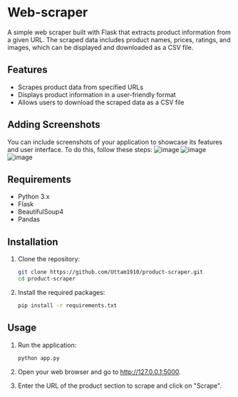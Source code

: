 # Web-scraper

A simple web scraper built with Flask that extracts product information from a given URL. The scraped data includes product names, prices, ratings, and images, which can be displayed and downloaded as a CSV file.

## Features
- Scrapes product data from specified URLs
- Displays product information in a user-friendly format
- Allows users to download the scraped data as a CSV file


## Adding Screenshots
You can include screenshots of your application to showcase its features and user interface. To do this, follow these steps:
![image](https://github.com/user-attachments/assets/87dbb4e3-26a9-49e7-992d-a26943a9cb6b)
![image](https://github.com/user-attachments/assets/baec2b74-8ece-4b27-9abe-51b855ddc32c)
![image](https://github.com/user-attachments/assets/4fddf7f1-161d-4b9a-b710-d3925b8a6ce8)


## Requirements
- Python 3.x
- Flask
- BeautifulSoup4
- Pandas

## Installation
1. Clone the repository:
   ```bash
   git clone https://github.com/Uttam1910/product-scraper.git
   cd product-scraper
2. Install the required packages:
   ```bash
   pip install -r requirements.txt

## Usage
1. Run the application:
   ```bash
   python app.py

2. Open your web browser and go to http://127.0.0.1:5000.
   
3. Enter the URL of the product section to scrape and click on "Scrape".


